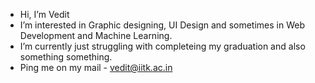 - Hi, I’m Vedit
- I’m interested in Graphic designing, UI Design and sometimes in Web Development and Machine Learning.
- I’m currently just struggling with completeing my graduation and also something something.
- Ping me on my mail - vedit@iitk.ac.in

<!---
douche-v/douche-v is a ✨ special ✨ repository because its `README.md` (this file) appears on your GitHub profile.
You can click the Preview link to take a look at your changes.
--->
